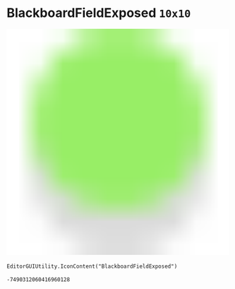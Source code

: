 # BlackboardFieldExposed `10x10`
<img src="/img/BlackboardFieldExposed.png" width=512 height=512>

``` CSharp
EditorGUIUtility.IconContent("BlackboardFieldExposed")
```
```
-7490312060416960128
```
